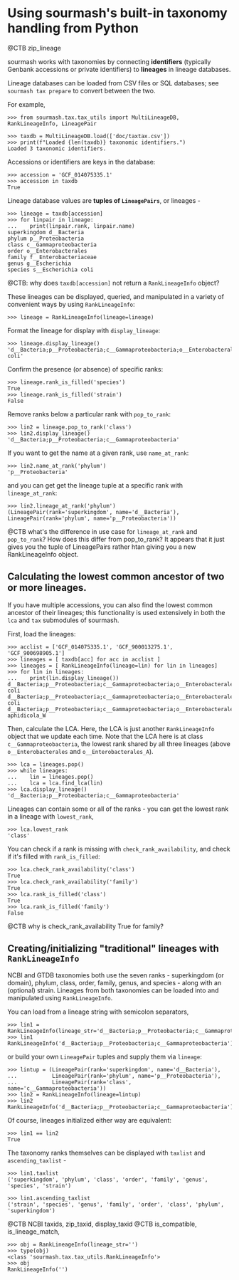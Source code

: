 # Using sourmash's built-in taxonomy handling from Python

@CTB zip_lineage

sourmash works with taxonomies by connecting **identifiers** (typically
Genbank accessions or private identifiers) to **lineages** in lineage
databases.

Lineage databases can be loaded from CSV files or SQL databases; see
`sourmash tax prepare` to convert between the two.

For example,

~~~
>>> from sourmash.tax.tax_utils import MultiLineageDB, RankLineageInfo, LineagePair

>>> taxdb = MultiLineageDB.load(['doc/taxtax.csv'])
>>> print(f"Loaded {len(taxdb)} taxonomic identifiers.")
Loaded 3 taxonomic identifiers.

~~~

Accessions or identifiers are keys in the database:

~~~
>>> accession = 'GCF_014075335.1'
>>> accession in taxdb
True

~~~

Lineage database values are **tuples of `LineagePairs`**, or lineages -

~~~
>>> lineage = taxdb[accession]
>>> for linpair in lineage:
...    print(linpair.rank, linpair.name)
superkingdom d__Bacteria
phylum p__Proteobacteria
class c__Gammaproteobacteria
order o__Enterobacterales
family f__Enterobacteriaceae
genus g__Escherichia
species s__Escherichia coli

~~~

@CTB: why does `taxdb[accession]` not return a `RankLineageInfo` object?

These lineages can be displayed, queried, and manipulated in a variety
of convenient ways by using `RankLineageInfo`:

~~~
>>> lineage = RankLineageInfo(lineage=lineage)

~~~

Format the lineage for display with `display_lineage`:

~~~
>>> lineage.display_lineage()
'd__Bacteria;p__Proteobacteria;c__Gammaproteobacteria;o__Enterobacterales;f__Enterobacteriaceae;g__Escherichia;s__Escherichia coli'

~~~

Confirm the presence (or absence) of specific ranks:

~~~
>>> lineage.rank_is_filled('species')
True
>>> lineage.rank_is_filled('strain')
False

~~~

Remove ranks below a particular rank with `pop_to_rank`:

~~~
>>> lin2 = lineage.pop_to_rank('class')
>>> lin2.display_lineage()
'd__Bacteria;p__Proteobacteria;c__Gammaproteobacteria'

~~~

If you want to get the name at a given rank, use `name_at_rank`:
~~~
>>> lin2.name_at_rank('phylum')
'p__Proteobacteria'

~~~

and you can get get the lineage tuple at a specific rank with
`lineage_at_rank`:

~~~
>>> lin2.lineage_at_rank('phylum')
(LineagePair(rank='superkingdom', name='d__Bacteria'), LineagePair(rank='phylum', name='p__Proteobacteria'))

~~~

@CTB what's the difference in use case for `lineage_at_rank` and `pop_to_rank`? How does this differ from pop_to_rank? It appears that it just gives you the tuple of LineagePairs rather htan giving you a new RankLineageInfo object.

## Calculating the lowest common ancestor of two or more lineages.

If you have multiple accessions, you can also find the lowest common
ancestor of their lineages; this functionality is used extensively in
both the `lca` and `tax` submodules of sourmash.

First, load the lineages:
~~~
>>> acclist = ['GCF_014075335.1', 'GCF_900013275.1', 'GCF_900698905.1']
>>> lineages = [ taxdb[acc] for acc in acclist ]
>>> lineages = [ RankLineageInfo(lineage=lin) for lin in lineages]
>>> for lin in lineages:
...    print(lin.display_lineage())
d__Bacteria;p__Proteobacteria;c__Gammaproteobacteria;o__Enterobacterales;f__Enterobacteriaceae;g__Escherichia;s__Escherichia coli
d__Bacteria;p__Proteobacteria;c__Gammaproteobacteria;o__Enterobacterales;f__Enterobacteriaceae;g__Escherichia;s__Escherichia coli
d__Bacteria;p__Proteobacteria;c__Gammaproteobacteria;o__Enterobacterales_A;f__Enterobacteriaceae_A;g__Buchnera;s__Buchnera aphidicola_W

~~~

Then, calculate the LCA. Here, the LCA is just another `RankLineageInfo`
object that we update each time. Note that the LCA here is at class
`c__Gammaproteobacteria`, the lowest rank shared by all three lineages
(above `o__Enterobacterales` and `o__Enterobacterales_A`).

~~~
>>> lca = lineages.pop()
>>> while lineages:
...    lin = lineages.pop()
...    lca = lca.find_lca(lin)
>>> lca.display_lineage()
'd__Bacteria;p__Proteobacteria;c__Gammaproteobacteria'

~~~

Lineages can contain some or all of the ranks - you can get the
lowest rank in a lineage with `lowest_rank`,
~~~
>>> lca.lowest_rank
'class'

~~~

You can check if a rank is missing with `check_rank_availability`,
and check if it's filled with `rank_is_filled`:

~~~
>>> lca.check_rank_availability('class')
True
>>> lca.check_rank_availability('family')
True
>>> lca.rank_is_filled('class')
True
>>> lca.rank_is_filled('family')
False

~~~

@CTB why is check_rank_availability True for family?


## Creating/initializing "traditional" lineages with `RankLineageInfo`

NCBI and GTDB taxonomies both use the seven ranks - superkingdom
(or domain), phylum, class, order, family, genus, and species - along
with an (optional) strain. Lineages from both taxonomies can be
loaded into and manipulated using `RankLineageInfo`.

You can load from a lineage string with semicolon separators,

~~~
>>> lin1 = RankLineageInfo(lineage_str='d__Bacteria;p__Proteobacteria;c__Gammaproteobacteria')
>>> lin1
RankLineageInfo('d__Bacteria;p__Proteobacteria;c__Gammaproteobacteria')

~~~

or build your own `LineagePair` tuples and supply them via `lineage`:
~~~
>>> lintup = (LineagePair(rank='superkingdom', name='d__Bacteria'),
...           LineagePair(rank='phylum', name='p__Proteobacteria'),
...           LineagePair(rank='class', name='c__Gammaproteobacteria'))
>>> lin2 = RankLineageInfo(lineage=lintup)
>>> lin2
RankLineageInfo('d__Bacteria;p__Proteobacteria;c__Gammaproteobacteria')

~~~

Of course, lineages initialized either way are equivalent:

~~~
>>> lin1 == lin2
True

~~~

The taxonomy ranks themselves can be displayed with `taxlist` and
`ascending_taxlist` -

~~~
>>> lin1.taxlist
('superkingdom', 'phylum', 'class', 'order', 'family', 'genus', 'species', 'strain')

>>> lin1.ascending_taxlist
('strain', 'species', 'genus', 'family', 'order', 'class', 'phylum', 'superkingdom')

~~~

@CTB NCBI taxids, zip_taxid, display_taxid
@CTB is_compatible, is_lineage_match, 

~~~
>>> obj = RankLineageInfo(lineage_str='')
>>> type(obj)
<class 'sourmash.tax.tax_utils.RankLineageInfo'>
>>> obj
RankLineageInfo('')

~~~
